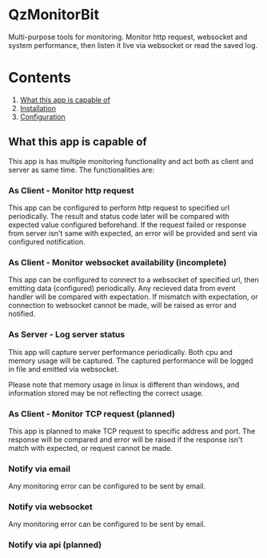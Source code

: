 # QzMonitorBit
Multi-purpose tools for monitoring. Monitor http request, websocket and system performance, then listen it live via websocket or read the saved log.

# Contents
1. [What this app is capable of](#description)
2. [Installation](#installation)
3. [Configuration](#configuration)

<a name="description"></a>
## What this app is capable of

This app is has multiple monitoring functionality and act both as client and server as same time. The functionalities are:

### As Client - Monitor http request

This app can be configured to perform http request to specified url periodically. The result and status code later will be compared with expected value configured beforehand. If the request failed or response from server isn't same with expected, an error will be provided and sent via configured notification.

### As Client - Monitor websocket availability (incomplete)

This app can be configured to connect to a websocket of specified url, then emitting data (configured) periodically. Any recieved data from event handler will be compared with expectation. If mismatch with expectation, or connection to websocket cannot be made, will be raised as error and notified.

### As Server - Log server status

This app will capture server performance periodically. Both cpu and memory usage will be captured. The captured performance will be logged in file and emitted via websocket.

Please note that memory usage in linux is different than windows, and information stored may be not reflecting the correct usage.

### As Client - Monitor TCP request (planned)

This app is planned to make TCP request to specific address and port. The response will be compared and error will be raised if the response isn't match with expected, or request cannot be made.

### Notify via email

Any monitoring error can be configured to be sent by email. 

### Notify via websocket

Any monitoring error can be configured to be sent by email. 

### Notify via api (planned)